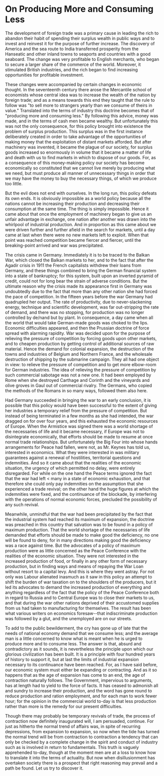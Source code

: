 # On Producing More and Consuming Less

The development of foreign trade was a primary cause in leading the rich to abandon their habit of spending their surplus wealth in public ways and to invest and reinvest it for the purpose of further increase. The discovery of America and the sea route to India transferred prosperity from the Hanseatic and other inland towns to seaports and countries with a good seaboard. The change was very profitable to English merchants, who began to secure a larger share of the commerce of the world. Moreover, it stimulated British industries, and the rich began to find increasing opportunities for profitable investment.

These changes were accompanied by certain changes in economic thought. In the seventeenth century there arose the Mercantile school of economists whose central idea was to increase the wealth of the nation by foreign trade; and as a means towards this end they taught that the rule to follow was "to sell more to strangers yearly than we consume of theirs in value." Translated into the terms of industry this doctrine becomes that of "producing more and consuming less." By following this advice, money was made, and in the terms of cash men became wealthy. But unfortunately this was not the only consequence, for this policy brought into existence the problem of surplus production. This surplus was in the first instance deliberately created in order to take advantage of the opportunities of making money that the exploitation of distant markets afforded. But after machinery was invented, it became the plague of our society, for surplus goods increased so enormously in volume that it became a matter of life and death with us to find markets in which to dispose of our goods. For, as a consequence of this money-making policy our society has become economically so constituted that we cannot live merely by producing what we need, but must produce all manner of unnecessary things in order that we may have the money to buy the necessary things, of which we produce too little.

But the evil does not end with ourselves. In the long run, this policy defeats its own ends. It is obviously impossible as a world policy because all the nations cannot be increasing their production and decreasing their consumption at the same time. The thing is simply impossible. Hence it came about that once the employment of machinery began to give us an unfair advantage in exchange, one nation after another was drawn into the whirlpool of industrial production. And in proportion as this came about we were driven further and further afield in the search for markets, until a day came at last when there were no new markets left to exploit. When that point was reached competition became fiercer and fiercer, until the breaking-point arrived and war was precipitated.

The crisis came in Germany. Immediately it is to be traced to the Balkan War, which closed the Balkan markets to her, and to the fact that after the Agadir crisis in 1911 the French capitalists withdrew their loans from Germany, and these things combined to bring the German financial system into a state of bankruptcy; for this system, built upon an inverted pyramid of credit, could not for long bear the strain of adverse conditions. But the ultimate reason why the crisis made its appearance first in Germany was undoubtedly due to the fact that more than any other nation she had forced the pace of competition. In the fifteen years before the war Germany had quadrupled her output. The rate of productivity, due to never-slackening energy, technique and scientific development, was far out-stripping the rate of demand, and there was no stopping, for production was no longer controlled by de/nand but by plant. In consequence, a day came when all the world that would take German-made goods was choked to the lips. Economic difficulties appeared, and then the Prussian doctrine of force spread with alarming rapidity. War was decided upon for the purpose of relieving the pressure of competition by forcing goods upon other markets, and to cheapen production by getting control of additional sources of raw material. Hence the demand for colonial expansion, the destruction of the towns and industries of Belgium and Northern France, and the wholesale destruction of shipping by the submarine campaign. They all had one object in view: to relieve the pressure of competition and to get more elbow-room for German industries. The idea of relieving the pressure of competition by such commercial sabotage was not a new one. It had been employed by Rome when she destroyed Carthage and Corinth and the vineyards and olive groves in Gaul out of commercial rivalry. The Germans, who copied the methods of the Romans in so many ways, followed them also here.

Had Germany succeeded in bringing the war to an early conclusion, it is possible that this policy would have been successful to the extent of giving her industries a temporary relief from the pressure of competition. But instead of being terminated in a few months as she had intended, the war dragged on for over four years, and this exhausted the economic resources of Europe. When the Armistice was signed there was a world shortage of the necessaries of life and it became necessary, if Europe was not to disintegrate economically, that efforts should be made to resume at once normal trade relationships. But unfortunately the Big Four into whose hands arrangements for Peace had fallen, were not, as Mr. Keynes has told us, interested in economics. What they were interested in was military guarantees against a renewal of hostilities, territorial questions and indemnities. And so it came about that the realities of the economic situation, the urgency of which permitted no delay, were entirely disregarded. For while on the one hand the Peace terms ignored the fact that the war had left < many in a state of economic exhaustion, and that therefore she could only pay indemnities on the assumption that she experienced a trade revival; on the other hand the huge figures at which the indemnities were fixed, and the continuance of the blockade, by interfering with the operations of normal economic forces, precluded the possibility of any such revival.

Meanwhile, unmindful that the war had been precipitated by the fact that the industrial system had reached its maximum of expansion, the doctrine was preached in this country that salvation was to be found in a policy of maximum production. That the world shortage of the necessaries of life demanded that efforts should be made to make good the deficiency, no one will be found to deny, for in many directions making good the deficiency was a race against time. But the advocates of a policy of maximum production were as little concerned as the Peace Conference with the realities of the economic situation. They were not interested in the increased production of food, or finally in any other form of necessary production, but in finding ways and means of repaying the War Loan without resort to a capital levy. And this is where they went astray. For not only was Labour alienated inasmuch as it saw in this policy an attempt to shift the burden of war taxation on to the shoulders of the producers, but it led its advocates to demand the increased production of everything and anything regardless of the fact that the policy of the Peace Conference both in regard to Russia and to Central Europe was to close their markets to us, and that during the war other nations deprived of their accustomed supplies from us had taken to manufacturing for themselves. The result has been what various writers on economics foresaw--that indiscriminate production was followed by a glut, and the unemployed are on our streets.

To add to the public bewilderment, the cry has gone up of late that the needs of national economy demand that we consume less; and the average man is a little concerned to know what is meant when he is urged to produce more and to consume less. The answer is that, absurd and contradictory as it sounds, it is nevertheless the principle upon which our glorious civilization has been built. It is a principle with four hundred years of history to support it, but at last the limits of industrial expansion necessary to its continuance have been reached. For, as I have said before, our economic system must either be expanding or contracting. And as it so happens that as the age of expansion has come to an end, the age of contraction naturally follows. The Government, impervious to arguments, has at length had to yield to the force of facts. It has ceased to admonish all and sundry to increase their production, and the word has gone round to reduce production and ration employment, and for each man to work fewer hour; for the opinion in the commercial world to-day is that less production rather than more is the remedy for our present difficulties.

Though there may probably be temporary revivals of trade, the process of contraction now definitely inaugurated will, I am persuaded, continue. For just as hitherto the normal trend of affairs was, in spite of recurring depressions, from expansion to expansion, so now when the tide has turned the normal trend will be from contraction to contraction a tendency that can only be checked by a complete change in the spirit and conduct of industry such as is involved in return to fundamentals. This truth is vaguely apprehended to-day, though at the moment men are at a loss to know how to translate it into the terms of actuality. But now when disillusionment has overtaken society there is a prospect that right reasoning may prevail and a path be found. Let us try to discover it.
